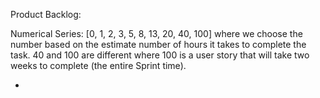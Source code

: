 Product Backlog:

Numerical Series: [0, 1, 2, 3, 5, 8, 13, 20, 40, 100] where we choose the number based on the estimate number of
hours it takes to complete the task. 40 and 100 are different where 100 is a user story that will take two weeks
to complete (the entire Sprint time).

-
